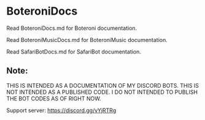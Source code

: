 # BoteroniDocs
Read BoteroniDocs.md for Boteroni documentation.


Read BoteroniMusicDocs.md for BoteroniMusic documentation.


Read SafariBotDocs.md for SafariBot documentation.

## Note:
THIS IS INTENDED AS A DOCUMENTATION OF MY DISCORD BOTS. THIS IS NOT INTENDED AS A PUBLISHED CODE. I DO NOT INTENDED TO PUBLISH THE BOT CODES AS OF RIGHT NOW.

Support server: https://discord.gg/vYjRTRg

